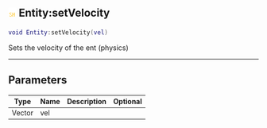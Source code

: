 ## ![shared](.gitbook/assets/shared.png) Entity:setVelocity


```lua
void Entity:setVelocity(vel)
```

Sets the velocity of the ent (physics)


------
## Parameters

| Type   | Name | Description              | Optional |
| ------ | ---- | ------------------------ | -------: |
| Vector | vel |  |  |


